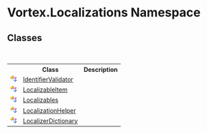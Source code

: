 # Vortex.Localizations Namespace

## Classes
&nbsp;<table><tr><th></th><th>Class</th><th>Description</th></tr><tr><td>![Public class](media/pubclass.gif "Public class")</td><td><a href="T_Vortex_Localizations_IdentifierValidator.md">IdentifierValidator</a></td><td /></tr><tr><td>![Public class](media/pubclass.gif "Public class")</td><td><a href="T_Vortex_Localizations_LocalizableItem.md">LocalizableItem</a></td><td /></tr><tr><td>![Public class](media/pubclass.gif "Public class")</td><td><a href="T_Vortex_Localizations_Localizables.md">Localizables</a></td><td /></tr><tr><td>![Public class](media/pubclass.gif "Public class")</td><td><a href="T_Vortex_Localizations_LocalizationHelper.md">LocalizationHelper</a></td><td /></tr><tr><td>![Public class](media/pubclass.gif "Public class")</td><td><a href="T_Vortex_Localizations_LocalizerDictionary.md">LocalizerDictionary</a></td><td /></tr></table>&nbsp;
